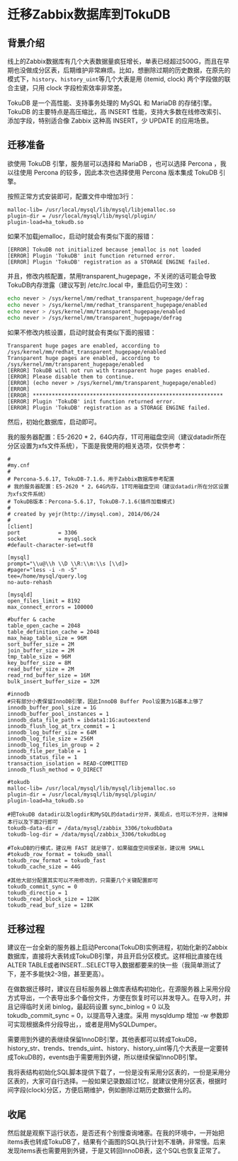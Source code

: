 # 迁移Zabbix数据库到TokuDB

## 背景介绍
线上的Zabbix数据库有几个大表数据量疯狂增长，单表已经超过500G，而且在早期也没做成分区表，后期维护非常麻烦。比如，想删除过期的历史数据，在原先的模式下，`history`、`history_uint`等几个大表是用 (itemid, clock) 两个字段做的联合主键，只用 clock 字段检索效率非常差。

TokuDB 是一个高性能、支持事务处理的 MySQL 和 MariaDB 的存储引擎。TokuDB 的主要特点是高压缩比，高 INSERT 性能，支持大多数在线修改索引、添加字段，特别适合像 Zabbix 这种高 INSERT，少 UPDATE 的应用场景。

## 迁移准备
欲使用 TokuDB 引擎，服务层可以选择和 MariaDB ，也可以选择 Percona ，我以往使用 Percona 的较多，因此本次也选择使用 Percona 版本集成 TokuDB 引擎。

按照正常方式安装即可，配置文件中增加3行：

```properties
malloc-lib= /usr/local/mysql/lib/mysql/libjemalloc.so
plugin-dir = /usr/local/mysql/lib/mysql/plugin/
plugin-load=ha_tokudb.so
```

如果不加载jemalloc，启动时就会有类似下面的报错：

```log
[ERROR] TokuDB not initialized because jemalloc is not loaded
[ERROR] Plugin 'TokuDB' init function returned error.
[ERROR] Plugin 'TokuDB' registration as a STORAGE ENGINE failed.
```

并且，修改内核配置，禁用transparent_hugepage，不关闭的话可能会导致TokuDB内存泄露（建议写到 /etc/rc.local 中，重启后仍可生效）：

```bash
echo never > /sys/kernel/mm/redhat_transparent_hugepage/defrag
echo never > /sys/kernel/mm/redhat_transparent_hugepage/enabled
echo never > /sys/kernel/mm/transparent_hugepage/enabled
echo never > /sys/kernel/mm/transparent_hugepage/defrag
```

如果不修改内核设置，启动时就会有类似下面的报错：

```log
Transparent huge pages are enabled, according to /sys/kernel/mm/redhat_transparent_hugepage/enabled
Transparent huge pages are enabled, according to /sys/kernel/mm/transparent_hugepage/enabled
[ERROR] TokuDB will not run with transparent huge pages enabled.
[ERROR] Please disable them to continue.
[ERROR] (echo never > /sys/kernel/mm/transparent_hugepage/enabled)
[ERROR]
[ERROR] ************************************************************
[ERROR] Plugin 'TokuDB' init function returned error.
[ERROR] Plugin 'TokuDB' registration as a STORAGE ENGINE failed.
```

然后，初始化数据库，启动即可。

我的服务器配置：E5-2620 * 2，64G内存，1T可用磁盘空间（建议datadir所在分区设置为xfs文件系统），下面是我使用的相关选项，仅供参考：

```
#
#my.cnf
# 
# Percona-5.6.17, TokuDB-7.1.6，用于Zabbix数据库参考配置
# 我的服务器配置：E5-2620 * 2，64G内存，1T可用磁盘空间（建议datadir所在分区设置为xfs文件系统）
# TokuDB版本：Percona-5.6.17, TokuDB-7.1.6(插件加载模式)
# 
# created by yejr(http://imysql.com), 2014/06/24
# 
[client]
port            = 3306
socket          = mysql.sock
#default-character-set=utf8
 
[mysql]
prompt="\\u@\\h \\D \\R:\\m:\\s [\\d]>
#pager="less -i -n -S"
tee=/home/mysql/query.log
no-auto-rehash
 
[mysqld]
open_files_limit = 8192
max_connect_errors = 100000
 
#buffer & cache
table_open_cache = 2048
table_definition_cache = 2048
max_heap_table_size = 96M
sort_buffer_size = 2M
join_buffer_size = 2M
tmp_table_size = 96M
key_buffer_size = 8M
read_buffer_size = 2M
read_rnd_buffer_size = 16M
bulk_insert_buffer_size = 32M
 
#innodb
#只有部分小表保留InnoDB引擎，因此InnoDB Buffer Pool设置为1G基本上够了
innodb_buffer_pool_size = 1G
innodb_buffer_pool_instances = 1
innodb_data_file_path = ibdata1:1G:autoextend
innodb_flush_log_at_trx_commit = 1
innodb_log_buffer_size = 64M
innodb_log_file_size = 256M
innodb_log_files_in_group = 2
innodb_file_per_table = 1
innodb_status_file = 1
transaction_isolation = READ-COMMITTED
innodb_flush_method = O_DIRECT

#tokudb
malloc-lib= /usr/local/mysql/lib/mysql/libjemalloc.so
plugin-dir = /usr/local/mysql/lib/mysql/plugin/
plugin-load=ha_tokudb.so
 
#把TokuDB datadir以及logdir和MySQL的datadir分开，美观点，也可以不分开，注释掉本行以及下面2行即可
tokudb-data-dir = /data/mysql/zabbix_3306/tokudbData
tokudb-log-dir = /data/mysql/zabbix_3306/tokudbLog
 
#TokuDB的行模式，建议用 FAST 就足够了，如果磁盘空间很紧张，建议用 SMALL
#tokudb_row_format = tokudb_small
tokudb_row_format = tokudb_fast
tokudb_cache_size = 44G
 
#其他大部分配置其实可以不用修改的，只需要几个关键配置即可
tokudb_commit_sync = 0
tokudb_directio = 1
tokudb_read_block_size = 128K
tokudb_read_buf_size = 128K

```

## 迁移过程
建议在一台全新的服务器上启动Percona(TokuDB)实例进程，初始化新的Zabbix数据库，直接将大表转成TokuDB引擎，并且开启分区模式。这样相比直接在线ALTER TABLE或者INSERT…SELECT导入数据都要来的快一些（我简单测试了下，差不多能快2-3倍，甚至更高）。

在做数据迁移时，建议在目标服务器上做库表结构初始化，在源服务器上采用分段方式导出，一个表导出多个备份文件，方便在恢复时可以并发导入。在导入时，并且记得临时关闭 binlog，最起码设置 sync_binlog = 0 以及 tokudb_commit_sync = 0，以提高导入速度。采用 mysqldump 增加 -w 参数即可实现根据条件分段导出，，或者是用MySQLDumper。

需要用到外键的表继续保留InnoDB引擎，其他表都可以转成TokuDB，history_str、trends、trends_uint、history、history_uint等几个大表是一定要转成TokuDB的，events由于需要用到外键，所以继续保留InnoDB引擎。

我将表结构初始化SQL脚本提供下载了，一份是没有采用分区表的，一份是采用分区表的，大家可自行选择。一般如果记录数超过1亿，就建议使用分区表，根据时间字段(clock)分区，方便后期维护，例如删除过期历史数据什么的。

## 收尾
然后就是观察下运行状态，是否还有个别慢查询堵塞。在我的环境中，一开始把items表也转成TokuDB了，结果有个画图的SQL执行计划不准确，非常慢。后来发现items表也需要用到外键，于是又转回InnoDB表，这个SQL也恢复正常了。

